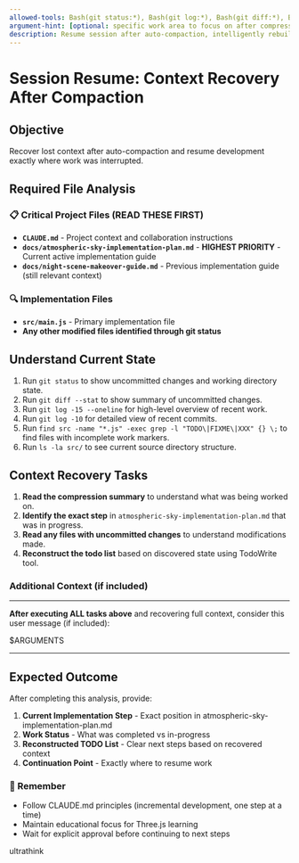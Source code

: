 ```yaml
---
allowed-tools: Bash(git status:*), Bash(git log:*), Bash(git diff:*), Bash(ls -la src/), Bash(find src -name "*.js" -exec grep -l "TODO\|FIXME\|XXX" {} \;), Read, Glob, Grep, TodoWrite
argument-hint: [optional: specific work area to focus on after compression]
description: Resume session after auto-compaction, intelligently rebuilding lost context
---
```


# Session Resume: Context Recovery After Compaction

## Objective

Recover lost context after auto-compaction and resume development exactly where work was interrupted.

## Required File Analysis

### 📋 Critical Project Files (READ THESE FIRST)

- **`CLAUDE.md`** - Project context and collaboration instructions
- **`docs/atmospheric-sky-implementation-plan.md`** - **HIGHEST PRIORITY** - Current active implementation guide
- **`docs/night-scene-makeover-guide.md`** - Previous implementation guide (still relevant context)

### 🔍 Implementation Files

- **`src/main.js`** - Primary implementation file
- **Any other modified files identified through git status**

## Understand Current State

1. Run `git status` to show uncommitted changes and working directory state.
2. Run `git diff --stat` to show summary of uncommitted changes.
3. Run `git log -15 --oneline` for high-level overview of recent work.
4. Run `git log -10` for detailed view of recent commits.
5. Run `find src -name "*.js" -exec grep -l "TODO\|FIXME\|XXX" {} \;` to find files with incomplete work markers.
6. Run `ls -la src/` to see current source directory structure.

## Context Recovery Tasks

1. **Read the compression summary** to understand what was being worked on.
2. **Identify the exact step** in `atmospheric-sky-implementation-plan.md` that was in progress.
3. **Read any files with uncommitted changes** to understand modifications made.
4. **Reconstruct the todo list** based on discovered state using TodoWrite tool.

### Additional Context (if included)

---

**After executing ALL tasks above** and recovering full context, consider this user message (if included):

$ARGUMENTS

---

## Expected Outcome

After completing this analysis, provide:

1. **Current Implementation Step** - Exact position in atmospheric-sky-implementation-plan.md
2. **Work Status** - What was completed vs in-progress
3. **Reconstructed TODO List** - Clear next steps based on recovered context
4. **Continuation Point** - Exactly where to resume work

### 🤝 Remember

- Follow CLAUDE.md principles (incremental development, one step at a time)
- Maintain educational focus for Three.js learning
- Wait for explicit approval before continuing to next steps

ultrathink
